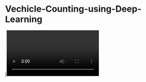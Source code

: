 # Vechicle-Counting-using-Deep-Learning


[![Watch the video](https://github.com/ASWIN-01s/Vechicle-Counting-using-Deep-Learning/blob/main/Vehicle-Counting-Results.mp4)

